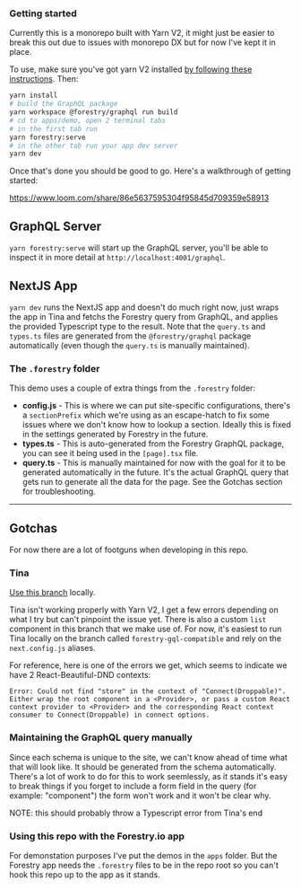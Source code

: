 ### Getting started

Currently this is a monorepo built with Yarn V2, it might just be easier to break this out due to issues with monorepo DX but for now I've kept it in place.

To use, make sure you've got yarn V2 installed [by following these instructions](https://yarnpkg.com/getting-started/install). Then:

```sh
yarn install
# build the GraphQL package
yarn workspace @forestry/graphql run build
# cd to apps/demo, open 2 terminal tabs
# in the first tab run
yarn forestry:serve
# in the other tab run your app dev server
yarn dev
```

Once that's done you should be good to go. Here's a walkthrough of getting started:

https://www.loom.com/share/86e5637595304f95845d709359e58913

## GraphQL Server

`yarn forestry:serve` will start up the GraphQL server, you'll be able to inspect it in more detail at `http://localhost:4001/graphql`.

## NextJS App

`yarn dev` runs the NextJS app and doesn't do much right now, just wraps the app in Tina and fetchs the Forestry query from GraphQL, and applies the provided Typescript type to the result. Note that the `query.ts` and `types.ts` files are generated from the `@forestry/graphql` package automatically (even though the `query.ts` is manually maintained).

### The `.forestry` folder

This demo uses a couple of extra things from the `.forestry` folder:

- **config.js** - This is where we can put site-specific configurations, there's a `sectionPrefix` which we're using as an escape-hatch to fix some issues where we don't know how to lookup a section. Ideally this is fixed in the settings generated by Forestry in the future.
- **types.ts** - This is auto-generated from the Forestry GraphQL package, you can see it being used in the `[page].tsx` file.
- **query.ts** - This is manually maintained for now with the goal for it to be generated automatically in the future. It's the actual GraphQL query that gets run to generate all the data for the page. See the Gotchas section for troubleshooting.

---

## Gotchas

For now there are a lot of footguns when developing in this repo.

### Tina

[Use this branch](https://github.com/tinacms/tinacms/tree/forestry-gql-compatible) locally.

Tina isn't working properly with Yarn V2, I get a few errors depending on what I try but can't pinpoint the issue yet. There is also a custom `list` component in this branch that we make use of. For now, it's easiest to run Tina locally on the branch called `forestry-gql-compatible` and rely on the `next.config.js` aliases.

For reference, here is one of the errors we get, which seems to indicate we have 2 React-Beautiful-DND contexts:

```
Error: Could not find "store" in the context of "Connect(Droppable)". Either wrap the root component in a <Provider>, or pass a custom React context provider to <Provider> and the corresponding React context consumer to Connect(Droppable) in connect options.
```

### Maintaining the GraphQL query manually

Since each schema is unique to the site, we can't know ahead of time what that will look like. It should be generated from the schema automatically. There's a lot of work to do for this to work seemlessly, as it stands it's easy to break things if you forget to include a form field in the query (for example: "component") the form won't work and it won't be clear why.

NOTE: this should probably throw a Typescript error from Tina's end

### Using this repo with the Forestry.io app

For demonstation purposes I've put the demos in the `apps` folder. But the Forestry app needs the `.forestry` files to be in the repo root so you can't hook this repo up to the app as it stands.
